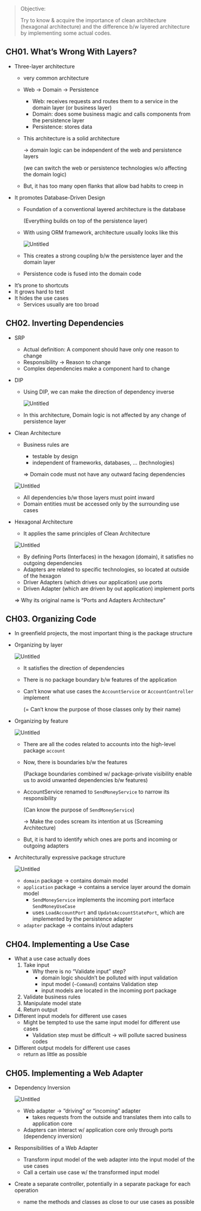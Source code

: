 > Objective: 
> 
> Try to know & acquire the importance of clean architecture (hexagonal architecture) and the difference b/w layered architecture by implementing some actual codes.
> 

## CH01. What’s Wrong With Layers?

- Three-layer architecture
    - very common architecture
    - Web → Domain → Persistence
        - Web: receives requests and routes them to a service in the domain layer (or business layer)
        - Domain: does some business magic and calls components from the persistence layer
        - Persistence: stores data
    - This architecture is a solid architecture
        
        → domain logic can be independent of the web and persistence layers
        
        (we can switch the web or persistence technologies w/o affecting the domain logic)
        
    - But, it has too many open flanks that allow bad habits to creep in
- It promotes Database-Driven Design
    - Foundation of a conventional layered architecture is the database
        
        (Everything builds on top of the persistence layer)
        
    - With using ORM framework, architecture usually looks like this
        
        ![Untitled](https://prod-files-secure.s3.us-west-2.amazonaws.com/e44a26ef-329f-4598-9429-3f4078727a56/f6c03195-85a8-4abd-8520-c9b3bce3b21c/Untitled.png)
        
    - This creates a strong coupling b/w the persistence layer and the domain layer
    - Persistence code is fused into the domain code
- It’s prone to shortcuts
- It grows hard to test
- It hides the use cases
    - Services usually are too broad

## CH02. Inverting Dependencies

- SRP
    - Actual definition: A component should have only one reason to change
    - Responsibility → Reason to change
    - Complex dependencies make a component hard to change
- DIP
    - Using DIP, we can make the direction of dependency inverse
        
        ![Untitled](https://prod-files-secure.s3.us-west-2.amazonaws.com/e44a26ef-329f-4598-9429-3f4078727a56/7bdf5271-7f72-4ccb-9b3d-73598ecaf70d/Untitled.png)
        
    - In this architecture, Domain logic is not affected by any change of persistence layer
- Clean Architecture
    - Business rules are
        - testable by design
        - independent of frameworks, databases, … (technologies)
        
        ⇒ Domain code must not have any outward facing dependencies
        
    
    ![Untitled](https://prod-files-secure.s3.us-west-2.amazonaws.com/e44a26ef-329f-4598-9429-3f4078727a56/973ffe4b-54f6-4713-b081-08193689d027/Untitled.png)
    
    - All dependencies b/w those layers must point inward
    - Domain entities must be accessed only by the surrounding use cases
- Hexagonal Architecture
    - It applies the same principles of Clean Architecture
    
    ![Untitled](https://prod-files-secure.s3.us-west-2.amazonaws.com/e44a26ef-329f-4598-9429-3f4078727a56/cecb084b-6eba-4914-ae00-6cbb7041777e/Untitled.png)
    
    - By defining Ports (Interfaces) in the hexagon (domain), it satisfies no outgoing dependencies
    - Adapters are related to specific technologies, so located at outside of the hexagon
    - Driver Adapters (which drives our application) use ports
    - Driven Adapter (which are driven by out application) implement ports
    
    ⇒ Why its original name is “Ports and Adapters Architecture”
    

## CH03. Organizing Code

- In greenfield projects, the most important thing is the package structure
- Organizing by layer
    
    ![Untitled](https://prod-files-secure.s3.us-west-2.amazonaws.com/e44a26ef-329f-4598-9429-3f4078727a56/02308dbf-0ef1-47d0-8150-aaba39f872f0/Untitled.png)
    
    - It satisfies the direction of dependencies
    - There is no package boundary b/w features of the application
    - Can’t know what use cases the `AccountService` or `AccountController` implement
        
        (= Can’t know the purpose of those classes only by their name)
        
- Organizing by feature
    
    ![Untitled](https://prod-files-secure.s3.us-west-2.amazonaws.com/e44a26ef-329f-4598-9429-3f4078727a56/d103b25d-2065-46cf-92af-271447f065dd/Untitled.png)
    
    - There are all the codes related to accounts into the high-level package `account`
    - Now, there is boundaries b/w the features
        
        (Package boundaries combined w/ package-private visibility enable us to avoid unwanted dependencies b/w features)
        
    - AccountService renamed to `SendMoneyService` to narrow its responsibility
        
        (Can know the purpose of `SendMoneyService`)
        
        → Make the codes scream its intention at us (Screaming Architecture)
        
    - But, it is hard to identify which ones are ports and incoming or outgoing adapters
- Architecturally expressive package structure
    
    ![Untitled](https://prod-files-secure.s3.us-west-2.amazonaws.com/e44a26ef-329f-4598-9429-3f4078727a56/0476f48b-6f99-4e36-b4f3-7b2846e8e631/Untitled.png)
    
    - `domain` package → contains domain model
    - `application` package → contains a service layer around the domain model
        - `SendMoneyService` implements the incoming port interface `SendMoneyUseCase`
        - uses `LoadAccountPort` and `UpdateAccountStatePort`, which are implemented by the persistence adapter
    - `adapter` package → contains in/out adapters

## CH04. Implementing a Use Case

- What a use case actually does
    1. Take input
        - Why there is no “Validate input” step?
            - domain logic shouldn’t be polluted with input validation
            - input model (`~Command`) contains Validation step
            - input models are located in the incoming port package
    2. Validate business rules
    3. Manipulate model state
    4. Return output
- Different input models for different use cases
    - Might be tempted to use the same input model for different use cases
        - Validation step must be difficult → will pollute sacred business codes
- Different output models for different use cases
    - return as little as possible

## CH05. Implementing a Web Adapter

- Dependency Inversion
    
    ![Untitled](https://prod-files-secure.s3.us-west-2.amazonaws.com/e44a26ef-329f-4598-9429-3f4078727a56/6010b76c-2534-44fc-84b9-3b9ae4a54214/Untitled.png)
    
    - Web adapter → “driving” or “incoming” adapter
        - takes requests from the outside and translates them into calls to application core
    - Adapters can interact w/ application core only through ports (dependency inversion)
- Responsibilities of a Web Adapter
    - Transform input model of the web adapter into the input model of the use cases
    - Call a certain use case w/ the transformed input model
- Create a separate controller, potentially in a separate package for each operation
    - name the methods and classes as close to our use cases as possible